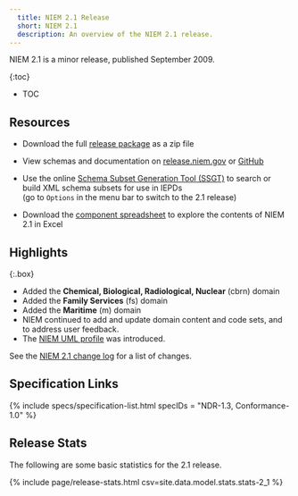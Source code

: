 ```yaml
---
  title: NIEM 2.1 Release
  short: NIEM 2.1
  description: An overview of the NIEM 2.1 release.
---
```


NIEM 2.1 is a minor release, published September 2009.

{:toc}
- TOC

## Resources

- Download the full [release package](https://github.com/NIEM/NIEM-Releases/archive/niem-2.1.zip) as a zip file

- View schemas and documentation on [release.niem.gov](https://release.niem.gov/niem/2.1) or [GitHub](https://github.com/NIEM/NIEM-Releases/tree/niem-2.1)

- Use the online [Schema Subset Generation Tool (SSGT)](https://tools.niem.gov/niemtools/ssgt/index.iepd) to search or build XML schema subsets for use in IEPDs
  <br/><span class="text-muted">(go to `Options` in the menu bar to switch to the 2.1 release)</span>

- Download the [component spreadsheet](https://release.niem.gov/niem/2.1/niem-2.1.xls) to explore the contents of NIEM 2.1 in Excel

## Highlights

{:.box}
- Added the **Chemical, Biological, Radiological, Nuclear** (cbrn) domain
- Added the **Family Services** (fs) domain
- Added the **Maritime** (m) domain
- NIEM continued to add and update domain content and code sets, and to address user feedback.
- The [NIEM UML profile](https://reference.niem.gov/niem/specification/uml-profile/1.0/uml-profile-1.0.pdf) was introduced.

See the [NIEM 2.1 change log](https://release.niem.gov/niem/2.1/changelog.html) for a list of changes.

## Specification Links

{% include specs/specification-list.html specIDs = "NDR-1.3, Conformance-1.0" %}

## Release Stats

The following are some basic statistics for the 2.1 release.

{% include page/release-stats.html csv=site.data.model.stats.stats-2_1 %}

<br/>
